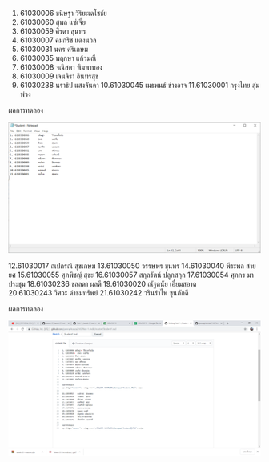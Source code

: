 1. 61030006	ขนิษฐา​	วิริยะเดโชชัย
2. 61030060​	สุพล	แซ่เจี่ย
3. 61030059	ศิรดา	สุนทร
4. 61030007	คมกริช	แดงนวล
5. 61030031	นคร	ศรีเกษม
6. 61030035	พฤกษา	แก้วมณี
7. 61030008	จณิสตา	พิมพาทอง
8. 61030009	เจนจิรา	อินทรสุข
9. 61030238	นราธิป	แสงจันดา
10.61030045	เมธพนธ์	ช่างอาจ
11.61030001	กรุงไทย	สุ่มพ่วง

ผลการทดลอง
<p align="center">  <img src="./IMAGES HOMEWORK/Notepad Student.PNG"> </p>

12.61030017		ณปกรณ์	สุขเกษม
13.61030050		วรรษพร	ขุนทร
14.61030040		พีระพล	สายยศ
15.61030055		ศุภพิชญ์ 	สุขะ
16.61030057		สกุลรัตน์	ปลูกสกุล
17.61030054		ศุภกร	มาประชุม
18.61030236		ชลลดา	ผลดี
19.61030020		ณัฐดนัย	เอี่ยมสอาด				
20.61030243		วิศวะ	ดำชมทรัพย์
21.61030242		วรินรำไพ	ขุนภักดี

ผลการทดลอง
<p align="center">  <img src="./IMAGES HOMEWORK/Notepad Student2.PNG"> </p>
